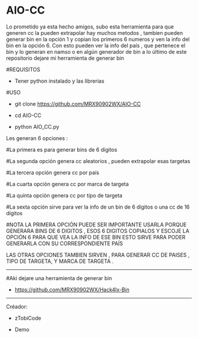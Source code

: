 # AIO-CC
Lo prometido ya esta hecho amigos, subo esta herramienta para que generen cc la pueden extrapolar hay muchos metodos , tambien pueden generar bin en la opción 1 y copian los primeros 6 numeros y ven la info del bin en la opción 6.
Con esto pueden ver la info del país , que pertenece el bin y lo generan en namso o en algún generador de bin a lo último de este repositorio dejare mi herramienta de generar bin

#REQUISITOS

- Tener python instalado y las librerias

#USO

- git clone https://github.com/MRX90902WX/AIO-CC

- cd AIO-CC

- python AIO_CC.py

Les generan 6 opciones :

#La primera es para generar bins de 6 dígitos

#La segunda opción genera cc aleatorios , pueden extrapolar esas targetas

#La tercera opción genera cc por país 

#La cuarta opción genera cc por marca de targeta

#La quinta opción genera cc por tipo de targeta

#La sexta opción sirve para ver la info de un bin de 6 dígitos o una cc de 16 dígitos

#NOTA 
LA PRIMERA OPCIÓN PUEDE SER IMPORTANTE USARLA PORQUE 
GENERARA BINS DE 6 DIGITOS , ESOS 6 DIGITOS COPIALOS
Y ESCOJE LA OPCIÓN 6 PARA QUE VEA LA INFO DE ESE BIN
ESTO SIRVE PARA PODER GENERARLA CON SU CORRESPONDIENTE PAÍS 

LAS OTRAS OPCIONES TAMBIEN SIRVEN , PARA GENERAR CC DE PAISES , TIPO DE TARGETA, Y MARCA DE TARGETA .
*****

#Aki dejare una herramienta de generar bin 

- https://github.com/MRX90902WX/Hack4lx-Bin


*****

Créador:

- zTobiCode

- Demo
